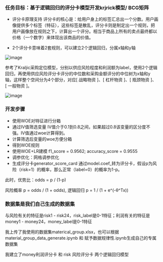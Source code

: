 
### 任务目标：基于逻辑回归的评分卡模型开发krjrick模型/ BCG矩阵

* 评分卡原理支持
评分卡的核心是：给用户身上的标签汇总出一个分数。用户画像提供多个标签（特征），这些标签是散乱，评分卡则是制定出一个规则，把用户画像放在规则之下，计算出一个评分。相当于商品上所有的卖点最终都以价格（一个数字）来体现出该商品的价值。

* 2个评分卡意味着2套规则，可以建立2个逻辑回归，分属x轴和y轴

![image](https://user-images.githubusercontent.com/68730894/115492023-96461680-a293-11eb-89eb-0bf3af3d7d15.png)

参考了Kraljic采购定位模型，分别以供应风险程度和利润额为label，使用2个逻辑回归，再使用供应风险评分卡评分的中位数和采购金额评分的中位树为x轴和y轴，这样整个空间分为4个部分，对应[ 战略物资 ]、[ 杠杆物资 ]、[ 瓶颈物资 ]、 [ 一般物资 ]。

![image](https://user-images.githubusercontent.com/68730894/115150100-7ea33e00-a099-11eb-93aa-74b5e8623623.png)

### 开发步骤
* 使用WOE对特征进行分箱
* 通过IV值筛选变量
IV值介于0.1到0.8之间，如果超过0.8该变量的区分度不强。IV值通过woe计算得到。
* 计算筛选后变量的woe方便分箱
* 得到WOE规则
* 使用WOE+LR建模
f1_score = 0.9562; accuracy_score = 0.9555
* 调参优化：网格调参优化
* 生成评分卡generator_score_card
通过model.coef_转为评分卡，假设p为风险（risk=1）的概率，那么正常（label=0）的概率为1-p。

此时，优势比：odds = p / (1-p)

风险概率 p = odds / (1 + odds), 逻辑回归 p = 1 / (1 + e^(-θ^Tx))


### 数据集是我们自己生成的数据集
与风险有关的特征是risk1 - risk24，risk_label是0-1特征；利润有关的特征是money1 - money24，money_label是0-1特征

我上传了我使用的数据集materical_group.xlsx，也可以根据material_group_data_generate.ipynb 和 赋予数据规律性.ipynb生成自己的专属数据集

我建立了money利润评分卡 和 risk 风险评分卡 两个逻辑回归模型



